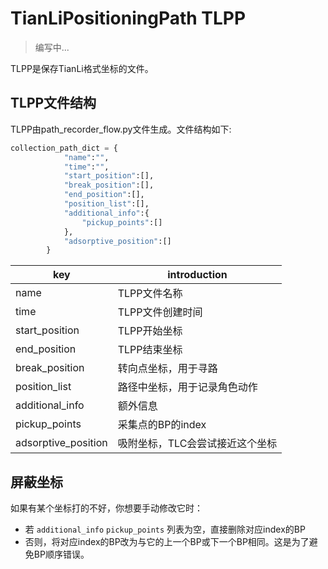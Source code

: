 # TianLiPositioningPath TLPP


> 编写中...

TLPP是保存TianLi格式坐标的文件。

## TLPP文件结构


TLPP由path_recorder_flow.py文件生成。文件结构如下:
```python
collection_path_dict = {
            "name":"",
            "time":"",
            "start_position":[],
            "break_position":[],
            "end_position":[],
            "position_list":[],
            "additional_info":{
                "pickup_points":[]
            },
            "adsorptive_position":[]
        }
```

|key|introduction|
|----|----|
|name|TLPP文件名称|
|time|TLPP文件创建时间|
|start_position|TLPP开始坐标|
|end_position|TLPP结束坐标|
|break_position|转向点坐标，用于寻路|
|position_list|路径中坐标，用于记录角色动作|
|additional_info|额外信息|
|pickup_points|采集点的BP的index|
|adsorptive_position|吸附坐标，TLC会尝试接近这个坐标|

## 屏蔽坐标
如果有某个坐标打的不好，你想要手动修改它时：
- 若 `additional_info` `pickup_points` 列表为空，直接删除对应index的BP
- 否则，将对应index的BP改为与它的上一个BP或下一个BP相同。这是为了避免BP顺序错误。



